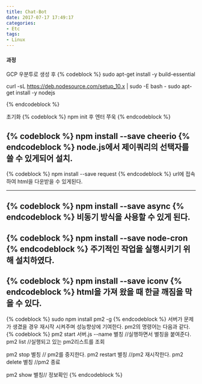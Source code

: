 ```yaml
---
title: Chat-Bot
date: 2017-07-17 17:49:17
categories:
- Etc
tags:
- Linux
---
```

#### 과정

GCP 우분투로 생성 후
{% codeblock %}
sudo apt-get install -y build-essential

curl -sL https://deb.nodesource.com/setup_10.x | sudo -E bash -
sudo apt-get install -y nodejs


{% endcodeblock %}


초기화
{% codeblock %}
npm init 후 엔터 쭈욱
{% endcodeblock %}


{% codeblock %}
npm install --save cheerio
{% endcodeblock %}
node.js에서 제이쿼리의 선택자를 쓸 수 있게되어 설치.
----
{% codeblock %}
npm install --save request
{% endcodeblock %}
url에 접속하여 html을 다운받을 수 있게된다.

----
{% codeblock %}
npm install --save async
{% endcodeblock %}
비동기 방식을 사용할 수 있게 된다.
----
{% codeblock %}
npm install --save node-cron
{% endcodeblock %}
주기적인 작업을 실행시키기 위해 설치하였다.
----
{% codeblock %}
npm install --save iconv
{% endcodeblock %}
html을 가져 왔을 때 한글 깨짐을 막을 수 있다.
----
{% codeblock %}
sudo npm install pm2 -g
{% endcodeblock %}
서버가 문제가 생겼을 경우 재시작 시켜주며 성능향상에 기여한다.
pm2의 명령어는 다음과 같다.
{% codeblock %}
pm2 start 서버.js --name 별칭     //실행하면서 별칭을 붙여준다.
pm2 list  //실행되고 있는 pm2리스트를 조회

pm2 stop 별칭   // pm2를 중지한다.
pm2 restart 별칭    //pm2 재시작한다.
pm2 delete 별칭     //pm2 종료

pm2 show 별칭// 정보확인
{% endcodeblock %}
